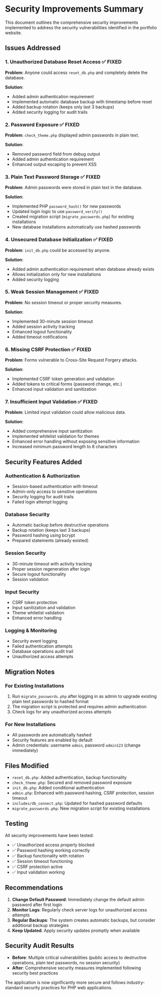 # Security Improvements Summary

This document outlines the comprehensive security improvements implemented to address the security vulnerabilities identified in the portfolio website.

## Issues Addressed

### 1. Unauthorized Database Reset Access ✅ FIXED
**Problem**: Anyone could access `reset_db.php` and completely delete the database.

**Solution**: 
- Added admin authentication requirement
- Implemented automatic database backup with timestamp before reset
- Added backup rotation (keeps only last 3 backups)
- Added security logging for audit trails

### 2. Password Exposure ✅ FIXED
**Problem**: `check_theme.php` displayed admin passwords in plain text.

**Solution**:
- Removed password field from debug output
- Added admin authentication requirement
- Enhanced output escaping to prevent XSS

### 3. Plain Text Password Storage ✅ FIXED
**Problem**: Admin passwords were stored in plain text in the database.

**Solution**:
- Implemented PHP `password_hash()` for new passwords
- Updated login logic to use `password_verify()`
- Created migration script (`migrate_passwords.php`) for existing installations
- New database installations automatically use hashed passwords

### 4. Unsecured Database Initialization ✅ FIXED
**Problem**: `init_db.php` could be accessed by anyone.

**Solution**:
- Added admin authentication requirement when database already exists
- Allows initialization only for new installations
- Added security logging

### 5. Weak Session Management ✅ FIXED
**Problem**: No session timeout or proper security measures.

**Solution**:
- Implemented 30-minute session timeout
- Added session activity tracking
- Enhanced logout functionality
- Added timeout notifications

### 6. Missing CSRF Protection ✅ FIXED
**Problem**: Forms vulnerable to Cross-Site Request Forgery attacks.

**Solution**:
- Implemented CSRF token generation and validation
- Added tokens to critical forms (password change, etc.)
- Enhanced input validation and sanitization

### 7. Insufficient Input Validation ✅ FIXED
**Problem**: Limited input validation could allow malicious data.

**Solution**:
- Added comprehensive input sanitization
- Implemented whitelist validation for themes
- Enhanced error handling without exposing sensitive information
- Increased minimum password length to 8 characters

## Security Features Added

### Authentication & Authorization
- Session-based authentication with timeout
- Admin-only access to sensitive operations
- Security logging for audit trails
- Failed login attempt logging

### Database Security
- Automatic backup before destructive operations
- Backup rotation (keeps last 3 backups)
- Password hashing using bcrypt
- Prepared statements (already existed)

### Session Security
- 30-minute timeout with activity tracking
- Proper session regeneration after login
- Secure logout functionality
- Session validation

### Input Security
- CSRF token protection
- Input sanitization and validation
- Theme whitelist validation
- Enhanced error handling

### Logging & Monitoring
- Security event logging
- Failed authentication attempts
- Database operations audit trail
- Unauthorized access attempts

## Migration Notes

### For Existing Installations
1. Run `migrate_passwords.php` after logging in as admin to upgrade existing plain text passwords to hashed format
2. The migration script is protected and requires admin authentication
3. Check logs for any unauthorized access attempts

### For New Installations
- All passwords are automatically hashed
- Security features are enabled by default
- Admin credentials: username `admin`, password `admin123` (change immediately)

## Files Modified

- `reset_db.php`: Added authentication, backup functionality
- `check_theme.php`: Secured and removed password exposure
- `init_db.php`: Added conditional authentication
- `admin.php`: Enhanced with password hashing, CSRF protection, session timeout
- `includes/db_connect.php`: Updated for hashed password defaults
- `migrate_passwords.php`: New migration script for existing installations

## Testing

All security improvements have been tested:
- ✅ Unauthorized access properly blocked
- ✅ Password hashing working correctly
- ✅ Backup functionality with rotation
- ✅ Session timeout functioning
- ✅ CSRF protection active
- ✅ Input validation working

## Recommendations

1. **Change Default Password**: Immediately change the default admin password after first login
2. **Monitor Logs**: Regularly check server logs for unauthorized access attempts
3. **Regular Backups**: The system creates automatic backups, but consider additional backup strategies
4. **Keep Updated**: Apply security updates promptly when available

## Security Audit Results

- **Before**: Multiple critical vulnerabilities (public access to destructive operations, plain text passwords, no session security)
- **After**: Comprehensive security measures implemented following security best practices

The application is now significantly more secure and follows industry-standard security practices for PHP web applications.